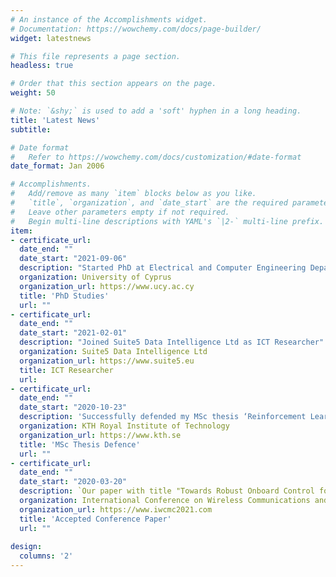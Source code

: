 ```yaml
---
# An instance of the Accomplishments widget.
# Documentation: https://wowchemy.com/docs/page-builder/
widget: latestnews

# This file represents a page section.
headless: true

# Order that this section appears on the page.
weight: 50

# Note: `&shy;` is used to add a 'soft' hyphen in a long heading.
title: 'Latest News'
subtitle:

# Date format
#   Refer to https://wowchemy.com/docs/customization/#date-format
date_format: Jan 2006

# Accomplishments.
#   Add/remove as many `item` blocks below as you like.
#   `title`, `organization`, and `date_start` are the required parameters.
#   Leave other parameters empty if not required.
#   Begin multi-line descriptions with YAML's `|2-` multi-line prefix.
item:
- certificate_url:
  date_end: ""
  date_start: "2021-09-06"
  description: "Started PhD at Electrical and Computer Engineering Department"
  organization: University of Cyprus
  organization_url: https://www.ucy.ac.cy
  title: 'PhD Studies'
  url: ""
- certificate_url:
  date_end: ""
  date_start: "2021-02-01"
  description: "Joined Suite5 Data Intelligence Ltd as ICT Researcher"
  organization: Suite5 Data Intelligence Ltd
  organization_url: https://www.suite5.eu
  title: ICT Researcher
  url: 
- certificate_url:
  date_end: ""
  date_start: "2020-10-23"
  description: 'Successfully defended my MSc thesis ‘Reinforcement Learning for Radio Resource Management in 5G-NR Networks'
  organization: KTH Royal Institute of Technology
  organization_url: https://www.kth.se
  title: 'MSc Thesis Defence'
  url: ""
- certificate_url:
  date_end: ""
  date_start: "2020-03-20"
  description: `Our paper with title "Towards Robust Onboard Control for Quadrotors via Ultra-Wideband-based Localization" has been accepted for publication and presentation at the International Conference on Wireless Communications and Mobile Computing (IWCMC)`
  organization: International Conference on Wireless Communications and Mobile Computing (IWCMC)
  organization_url: https://www.iwcmc2021.com
  title: 'Accepted Conference Paper'
  url: ""
  
design:
  columns: '2' 
---
```

